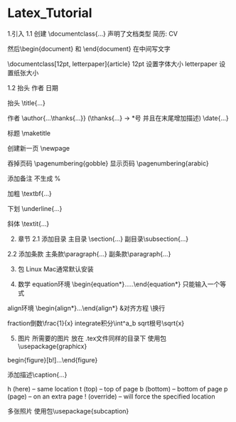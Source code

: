 # Latex_Tutorial

1.引入
1.1 创建
\documentclass{...} 声明了文档类型 简历: CV

然后\begin{document} 和 \end{document} 在中间写文字

\documentclass[12pt, letterpaper]{article}
12pt 设置字体大小
letterpaper 设置纸张大小

1.2 抬头 作者 日期

抬头
\title{...}

作者
\author{...\thanks{...}}
(\thanks{...} -> *号 并且在末尾增加描述)
\date{...}


标题
\maketitle

创建新一页
 \newpage
 
吞掉页码
 \pagenumbering{gobble}
显示页码
\pagenumbering{arabic}

添加备注 不生成
%

加粗
\textbf{...}

下划
\underline{...} 

斜体 
\textit{...}

2. 章节
2.1 添加目录
主目录 \section{...}
副目录\subsection{...}

2.2 添加条款
主条款\paragraph{...}
副条款\paragraph{...}


3. 包
Linux Mac通常默认安装

4. 数学
equation环境
\begin{equation*}.....\end{equation*}
只能输入一个等式

align环境
\begin{align*}...\end{align*}
&对齐方程 \\换行

fraction倒数\frac{1}{x}
integrate积分\int^a_b
sqrt根号\sqrt{x}

5. 图片
所需要的图片 放在 .tex文件同样的目录下
使用包 \usepackage{graphicx}

begin{figure}[b!]...\end{figure}

 添加描述\caption{...}
 
h (here) – same location
t (top) – top of page
b (bottom) – bottom of page
p (page) – on an extra page
! (override) – will force the specified location

多张照片
使用包\usepackage{subcaption}

